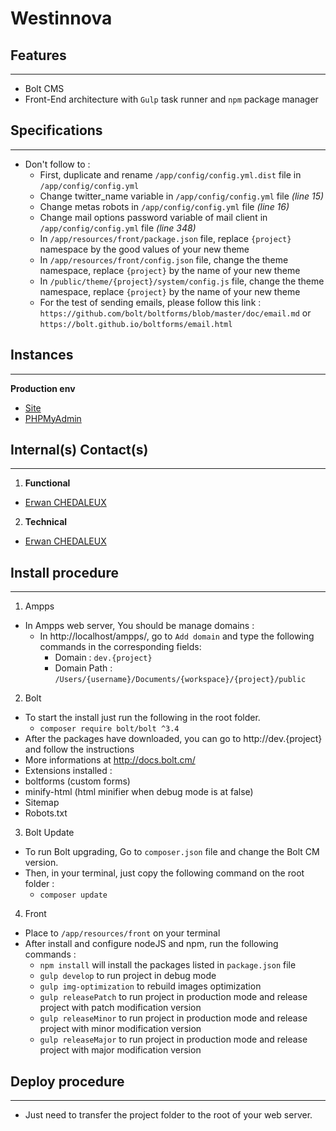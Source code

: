 Westinnova
========================

Features
--------------
***
  * Bolt CMS
  * Front-End architecture with `Gulp` task runner and `npm` package manager


Specifications
--------------
***
  * Don't follow to :
    * First, duplicate and rename `/app/config/config.yml.dist` file in
    `/app/config/config.yml`
    * Change twitter_name variable in `/app/config/config.yml` file _(line 15)_
    * Change metas robots in `/app/config/config.yml` file _(line 16)_
    * Change mail options password variable of mail client in
    `/app/config/config.yml` file _(line 348)_
    * In `/app/resources/front/package.json` file, replace `{project}` namespace
    by the good values of your new theme
    * In `/app/resources/front/config.json` file, change the theme namespace,
    replace `{project}` by the name of your new theme
    * In `/public/theme/{project}/system/config.js` file, change the theme
    namespace, replace `{project}` by the name of your new theme
    * For the test of sending emails, please follow this link : `https://github.com/bolt/boltforms/blob/master/doc/email.md` or `https://bolt.github.io/boltforms/email.html`


Instances
--------------
***
**Production env**
  * [Site](http://)
  * [PHPMyAdmin](https://)


Internal(s) Contact(s)
--------------
***
1. **Functional**
  * [Erwan CHEDALEUX](mailto:erwan.chedaleux@gmail.com)

2. **Technical**
  * [Erwan CHEDALEUX](mailto:erwan.chedaleux@gmail.com)


Install procedure
--------------
***
1. Ampps
  * In Ampps web server, You should be manage domains :
    * In http://localhost/ampps/, go to `Add domain` and type the following
      commands in the corresponding fields:
      * Domain : `dev.{project}`
      * Domain Path : `/Users/{username}/Documents/{workspace}/{project}/public`
2. Bolt
  * To start the install just run the following in the root folder.
    * `composer require bolt/bolt ^3.4`
  * After the packages have downloaded, you can go to http://dev.{project} and
    follow the instructions
  * More informations at http://docs.bolt.cm/
  * Extensions installed :
  * boltforms (custom forms)
  * minify-html (html minifier when debug mode is at false)
  * Sitemap
  * Robots.txt
3. Bolt Update
  * To run Bolt upgrading, Go to `composer.json` file and change the Bolt CM version.
  * Then, in your terminal, just copy the following command on the root folder :
    * `composer update`
4. Front
  * Place to `/app/resources/front` on your terminal
  * After install and configure nodeJS and npm, run the following commands :
    * `npm install` will install the packages listed in `package.json` file
    * `gulp develop` to run project in debug mode
    * `gulp img-optimization` to rebuild images optimization
    * `gulp releasePatch` to run project in production mode and release project
      with patch modification version
    * `gulp releaseMinor` to run project in production mode and release project
      with minor modification version
    * `gulp releaseMajor` to run project in production mode and release project
      with major modification version


Deploy procedure
--------------
***
  * Just need to transfer the project folder to the root of your web server.
